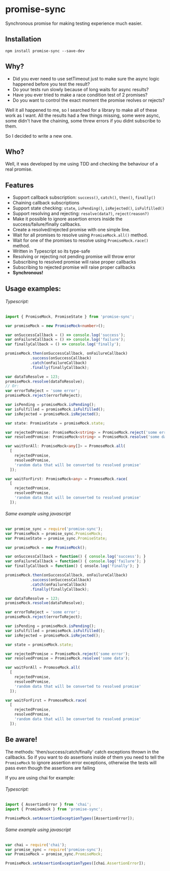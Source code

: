 # promise-sync
Synchronous promise for making testing experience much easier.

## Installation
```
npm install promise-sync --save-dev
```

## Why?
- Did you ever need to use setTimeout just to make sure the async logic
happened before you test the result?
- Do your tests run slowly because of long waits for async results?
- Have you ever tried to make a race condition test of 2 promises?
- Do you want to control the exact moment the promise reolves or rejects?

Well it all happened to me, so I searched for a library to make all of these
work as I want. All the results had a few things missing, some were async,
some didn't have the chaining, some threw errors if you didnt subscribe to them.

So I decided to write a new one.

## Who?
Well, it was developed by me using TDD and checking the behaviour of a real promise.

## Features
- Support callback subscription: ```success()```, ```catch()```, ```then()```, ```finally()```
- Chaining callback subscriptions
- Support state checking: ```state```, ```isPending()```, ```isRejected()```, ```isFulfilled()```
- Support resolving and rejecting: ```resolve(data?)```, ```reject(reason?)```
- Make it possible to ignore assertion errors inside the success/failure/finally callbacks.
- Create a resolved/rejected promise with one simple line.
- Wait for all promises to resolve using ```PromiseMock.all()``` method.
- Wait for one of the promises to resolve using ```PromiseMock.race()``` method.
- Written in Typescript so its type-safe
- Resolving or rejecting not pending promise will throw error
- Subscribing to resolved promise will raise proper callbacks
- Subscribing to rejected promise will raise proper callbacks
- **Synchronous!**

## Usage examples:

###### Typescript:
```typescript
import { PromiseMock, PromiseState } from 'promise-sync';

var promiseMock = new PromiseMock<number>();

var onSuccessCallback = () => console.log('success');
var onFailureCallback = () => console.log('failure');
var finallyCallback = () => console.log('finally');

promiseMock.then(onSuccessCallback, onFailureCallback)
           .success(onSuccessCallback)
           .catch(onFailureCallback)
           .finally(finallyCallback);

var dataToResolve = 123;
promiseMock.resolve(dataToResolve);
// Or:
var errorToReject = 'some error';
promiseMock.reject(errorToReject);

var isPending = promiseMock.isPending();
var isFulfilled = promiseMock.isFulfilled();
var isRejected = promiseMock.isRejected();

var state: PromiseState = promiseMock.state;

var rejectedPromise: PromiseMock<string> = PromiseMock.reject('some error');
var resolvedPromise: PromiseMock<string> = PromiseMock.resolve('some data');

var waitForAll: PromiseMock<any[]> = PromoseMock.all(
  [
    rejectedPromise,
    resolvedPromise,
    'random data that will be converted to resolved promise'
  ]);

var waitForFirst: PromiseMock<any> = PromoseMock.race(
  [
    rejectedPromise,
    resolvedPromise,
    'random data that will be converted to resolved promise'
  ]);
```

###### Same example using javascript
```javascript
var promise_sync = require('promise-sync');
var PromiseMock = promise_sync.PromiseMock;
var PromiseState = promise_sync.PromiseState;

var promiseMock = new PromiseMock();

var onSuccessCallback = function() { console.log('success'); }
var onFailureCallback = function() { console.log('failure'); }
var finallyCallback = function() { onsole.log('finally'); }

promiseMock.then(onSuccessCallback, onFailureCallback)
           .success(onSuccessCallback)
           .catch(onFailureCallback)
           .finally(finallyCallback);

var dataToResolve = 123;
promiseMock.resolve(dataToResolve);

var errorToReject = 'some error';
promiseMock.reject(errorToReject);

var isPending = promiseMock.isPending();
var isFulfilled = promiseMock.isFulfilled();
var isRejected = promiseMock.isRejected();

var state = promiseMock.state;

var rejectedPromise = PromiseMock.reject('some error');
var resolvedPromise = PromiseMock.resolve('some data');

var waitForAll = PromoseMock.all(
  [
    rejectedPromise,
    resolvedPromise,
    'random data that will be converted to resolved promise'
  ]);

var waitForFirst = PromoseMock.race(
  [
    rejectedPromise,
    resolvedPromise,
    'random data that will be converted to resolved promise'
  ]);
```

## Be aware!
The methods: 'then/success/catch/finally' catch exceptions thrown in the callbacks.
So if you want to do assertions inside of them you need to tell the ```PromiseMock``` to ignore assertion error exceptions,
otherwise the tests will pass even though the assertions are failing

If you are using chai for example:

###### Typescript:
```typescript
import { AssertionError } from 'chai';
import { PromiseMock } from 'promise-sync';

PromiseMock.setAssertionExceptionTypes([AssertionError]);
```

###### Same example using javascript
```javascript
var chai = require('chai');
var promise_sync = require('promise-sync');
var PromiseMock = promise_sync.PromiseMock;

PromiseMock.setAssertionExceptionTypes([chai.AssertionError]);
```
